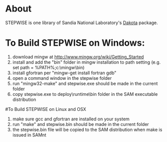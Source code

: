 # About
STEPWISE is one library of Sandia National Laboratory's [Dakota](https://dakota.sandia.gov/content/packages/stepwise) package.

# To Build STEPWISE on Windows:
1. download mingw at http://www.mingw.org/wiki/Getting_Started
2. install and add the "bin" folder in mingw installation to path setting (e.g. set path = %PATH%;c:\mingw\bin)
3. install gfortran per "mingw-get install fortran gdb"
4. open a command window in the stepwise folder
5. run "mingw32-make" and stepwise.exe should be made in the current folder
6. copy stepwise.exe to deploy\runtime\bin folder in the SAM executable distribution

#To Build STEPWISE on Linux and OSX
1. make sure gcc and gfortran are installed on your system
2. run "make" and stepwise.bin should be made in the current folder
3. the stepwise.bin file will be copied to the SAM distribution when make is issued in SAMnt
